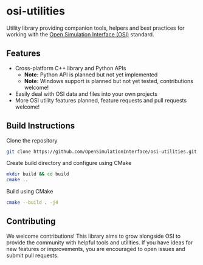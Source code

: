 # osi-utilities
Utility library providing companion tools, helpers and best practices for working with the [Open Simulation Interface (OSI)](https://github.com/OpenSimulationInterface/open-simulation-interface/c) standard.

## Features
- Cross-platform C++ library and Python APIs
  - **Note:** Python API is planned but not yet implemented
  - **Note:** Windows support is planned but not yet tested, contributions welcome!
- Easily deal with OSI data and files into your own projects
- More OSI utility features planned, feature requests and pull requests welcome!

## Build Instructions
Clone the repository
```bash
git clone https://github.com/OpenSimulationInterface/osi-utilities.git
```

Create build directory and configure using CMake
```bash
mkdir build && cd build
cmake ..
```

Build using CMake
```bash
cmake --build . -j4
```


## Contributing

We welcome contributions! This library aims to grow alongside OSI to provide the community with helpful tools and utilities. If you have ideas for new features or improvements, you are encouraged to open issues and submit pull requests.

